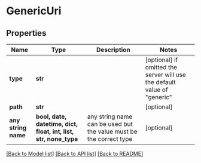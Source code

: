 # GenericUri


## Properties
Name | Type | Description | Notes
------------ | ------------- | ------------- | -------------
**type** | **str** |  | [optional]  if omitted the server will use the default value of "generic"
**path** | **str** |  | [optional] 
**any string name** | **bool, date, datetime, dict, float, int, list, str, none_type** | any string name can be used but the value must be the correct type | [optional]

[[Back to Model list]](../README.md#documentation-for-models) [[Back to API list]](../README.md#documentation-for-api-endpoints) [[Back to README]](../README.md)


